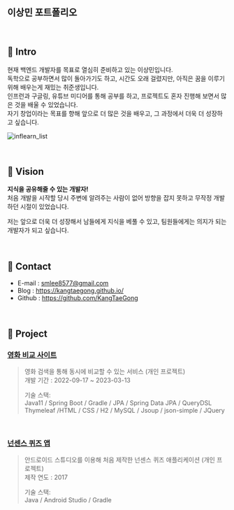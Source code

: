 ## 이상민 포트폴리오

<br>

## 📌 Intro

현재 백엔드 개발자를 목표로 열심히 준비하고 있는 이상민입니다.<br>
독학으로 공부하면서 많이 돌아가기도 하고, 시간도 오래 걸렸지만, 아직은 꿈을 이루기 위해 배우는게 재밌는 취준생입니다.<br>
인프런과 구글링, 유튜브 미디어를 통해 공부를 하고, 프로젝트도 혼자 진행해 보면서 많은 것을 배울 수 있었습니다.<br>
자기 창업이라는 목표를 향해 앞으로 더 많은 것을 배우고, 그 과정에서 더욱 더 성장하고 싶습니다.

![inflearn_list](https://github.com/KangTaeGong/portfolio/assets/97094897/07436388-c61d-461b-95e5-577052942722)

<br>

## 📌 Vision

**지식을 공유해줄 수 있는 개발자!**<br>
처음 개발을 시작할 당시 주변에 알려주는 사람이 없어 방향을 잡지 못하고 무작정 개발하던 시절이 있었습니다.

저는 앞으로 더욱 더 성장해서 남들에게 지식을 베풀 수 있고, 팀원들에게는 의지가 되는 개발자가 되고 싶습니다.

<br>

## 📌 Contact

- E-mail : smlee8577@gmail.com
- Blog : https://kangtaegong.github.io/
- Github : https://github.com/KangTaeGong

<br>

## 📌 Project

### [영화 비교 사이트](https://github.com/KangTaeGong/Comparison_Project)

> 영화 검색을 통해 동시에 비교할 수 있는 서비스 (개인 프로젝트)<br>
> 개발 기간 : 2022-09-17 ~ 2023-03-13<br>
> 
>기술 스택:<br>
>Java11 / Spring Boot / Gradle / JPA / Spring Data JPA / QueryDSL<br>
>Thymeleaf /HTML / CSS / H2 / MySQL / Jsoup / json-simple / JQuery

<br>

### [넌센스 퀴즈 앱](https://github.com/KangTaeGong/Quiz_Application)
> 안드로이드 스튜디오를 이용해 처음 제작한 넌센스 퀴즈 애플리케이션 (개인 프로젝트)<br>
> 제작 연도 : 2017
>
> 기술 스택:<br>
> Java / Android Studio / Gradle
